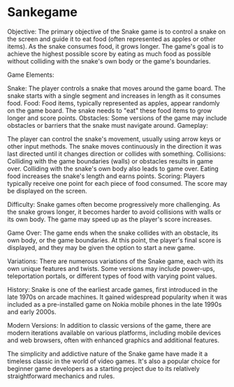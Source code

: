 # Sankegame

Objective: The primary objective of the Snake game is to control a snake on the screen and guide it to eat food (often represented as apples or other items). As the snake consumes food, it grows longer. The game's goal is to achieve the highest possible score by eating as much food as possible without colliding with the snake's own body or the game's boundaries.

Game Elements:

Snake: The player controls a snake that moves around the game board. The snake starts with a single segment and increases in length as it consumes food.
Food: Food items, typically represented as apples, appear randomly on the game board. The snake needs to "eat" these food items to grow longer and score points.
Obstacles: Some versions of the game may include obstacles or barriers that the snake must navigate around.
Gameplay:

The player can control the snake's movement, usually using arrow keys or other input methods.
The snake moves continuously in the direction it was last directed until it changes direction or collides with something.
Collisions:
Colliding with the game boundaries (walls) or obstacles results in game over.
Colliding with the snake's own body also leads to game over.
Eating food increases the snake's length and earns points.
Scoring: Players typically receive one point for each piece of food consumed. The score may be displayed on the screen.

Difficulty: Snake games often become progressively more challenging. As the snake grows longer, it becomes harder to avoid collisions with walls or its own body. The game may speed up as the player's score increases.

Game Over: The game ends when the snake collides with an obstacle, its own body, or the game boundaries. At this point, the player's final score is displayed, and they may be given the option to start a new game.

Variations: There are numerous variations of the Snake game, each with its own unique features and twists. Some versions may include power-ups, teleportation portals, or different types of food with varying point values.

History: Snake is one of the earliest arcade games, first introduced in the late 1970s on arcade machines. It gained widespread popularity when it was included as a pre-installed game on Nokia mobile phones in the late 1990s and early 2000s.

Modern Versions: In addition to classic versions of the game, there are modern iterations available on various platforms, including mobile devices and web browsers, often with enhanced graphics and additional features.

The simplicity and addictive nature of the Snake game have made it a timeless classic in the world of video games. It's also a popular choice for beginner game developers as a starting project due to its relatively straightforward mechanics and rules.





